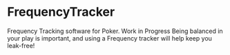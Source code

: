 # FrequencyTracker
Frequency Tracking software for Poker. Work in Progress Being balanced in your play is important, and using a Frequency tracker will help keep you leak-free!
